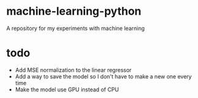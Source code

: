 # machine-learning-python
A repository for my experiments with machine learning

# todo
- Add MSE normalization to the linear regressor
- Add a way to save the model so I don't have to make a new one every time
- Make the model use GPU instead of CPU
